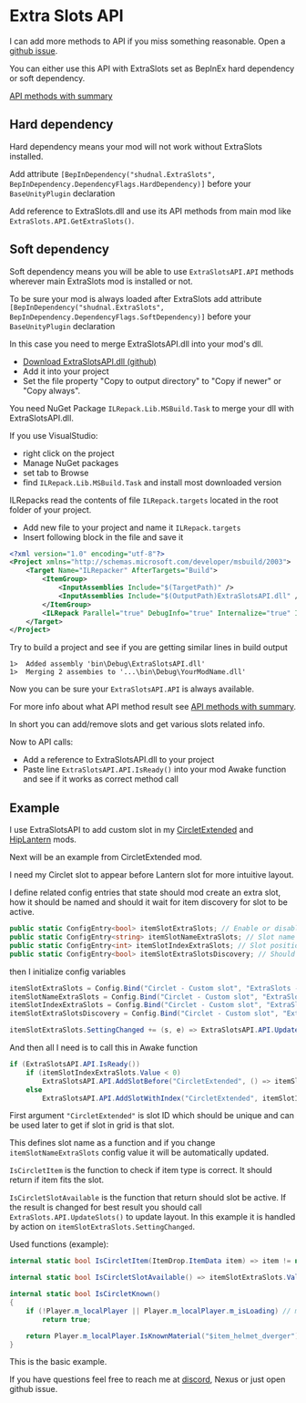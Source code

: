 # Extra Slots API

I can add more methods to API if you miss something reasonable. Open a [github issue](https://github.com/shudnal/ExtraSlotsAPI/issues).

You can either use this API with ExtraSlots set as BepInEx hard dependency or soft dependency.

[API methods with summary](https://github.com/shudnal/ExtraSlots/blob/master/API.cs)

## Hard dependency

Hard dependency means your mod will not work without ExtraSlots installed.

Add attribute
```[BepInDependency("shudnal.ExtraSlots", BepInDependency.DependencyFlags.HardDependency)]```
before your `BaseUnityPlugin` declaration

Add reference to ExtraSlots.dll and use its API methods from main mod like `ExtraSlots.API.GetExtraSlots()`.

## Soft dependency

Soft dependency means you will be able to use `ExtraSlotsAPI.API` methods wherever main ExtraSlots mod is installed or not.

To be sure your mod is always loaded after ExtraSlots add attribute
```[BepInDependency("shudnal.ExtraSlots", BepInDependency.DependencyFlags.SoftDependency)]```
before your `BaseUnityPlugin` declaration

In this case you need to merge ExtraSlotsAPI.dll into your mod's dll.

* [Download ExtraSlotsAPI.dll (github)](https://github.com/shudnal/ExtraSlots/releases/download/ExtraSlotsAPI/ExtraSlotsAPI.dll)
* Add it into your project
* Set the file property "Copy to output directory" to "Copy if newer" or "Copy always".

You need NuGet Package `ILRepack.Lib.MSBuild.Task` to merge your dll with ExtraSlotsAPI.dll.

If you use VisualStudio:
* right click on the project
* Manage NuGet packages
* set tab to Browse
* find `ILRepack.Lib.MSBuild.Task` and install most downloaded version

ILRepacks read the contents of file `ILRepack.targets` located in the root folder of your project.

* Add new file to your project and name it `ILRepack.targets`
* Insert following block in the file and save it
```xml
<?xml version="1.0" encoding="utf-8"?>
<Project xmlns="http://schemas.microsoft.com/developer/msbuild/2003">
	<Target Name="ILRepacker" AfterTargets="Build">
		<ItemGroup>
			<InputAssemblies Include="$(TargetPath)" />
			<InputAssemblies Include="$(OutputPath)ExtraSlotsAPI.dll" />
		</ItemGroup>
		<ILRepack Parallel="true" DebugInfo="true" Internalize="true" InputAssemblies="@(InputAssemblies)" OutputFile="$(TargetPath)" TargetKind="SameAsPrimaryAssembly" LibraryPath="$(OutputPath)" />
	</Target>
</Project>
```

Try to build a project and see if you are getting similar lines in build output
```
1>  Added assembly 'bin\Debug\ExtraSlotsAPI.dll'
1>  Merging 2 assembies to '...\bin\Debug\YourModName.dll'
```

Now you can be sure your `ExtraSlotsAPI.API` is always available.

For more info about what API method result see [API methods with summary](https://github.com/shudnal/ExtraSlots/blob/master/API.cs).

In short you can add/remove slots and get various slots related info.

Now to API calls:
* Add a reference to ExtraSlotsAPI.dll to your project
* Paste line `ExtraSlotsAPI.API.IsReady()` into your mod Awake function and see if it works as correct method call

## Example

I use ExtraSlotsAPI to add custom slot in my [CircletExtended](https://github.com/shudnal/CircletExtended) and [HipLantern](https://thunderstore.io/c/valheim/p/shudnal/HipLantern/) mods.

Next will be an example from CircletExtended mod.

I need my Circlet slot to appear before Lantern slot for more intuitive layout.

I define related config entries that state should mod create an extra slot, how it should be named and should it wait for item discovery for slot to be active.
```c#
public static ConfigEntry<bool> itemSlotExtraSlots; // Enable or disable slot entirely
public static ConfigEntry<string> itemSlotNameExtraSlots; // Slot name (any string)
public static ConfigEntry<int> itemSlotIndexExtraSlots; // Slot position in layout
public static ConfigEntry<bool> itemSlotExtraSlotsDiscovery; // Should slot be active only after circlet discovery
```
then I initialize config variables
```c#
itemSlotExtraSlots = Config.Bind("Circlet - Custom slot", "ExtraSlots - Create slot", true, "Create custom equipment slot with ExtraSlots.");
itemSlotNameExtraSlots = Config.Bind("Circlet - Custom slot", "ExtraSlots - Slot name", "Circlet", "Custom equipment slot name.");
itemSlotIndexExtraSlots = Config.Bind("Circlet - Custom slot", "ExtraSlots - Slot index", -1, "Slot index (position). Game restart is required to apply changes.");
itemSlotExtraSlotsDiscovery = Config.Bind("Circlet - Custom slot", "ExtraSlots - Available after discovery", true, "If enabled - slot will be active only if you know circlet item.");

itemSlotExtraSlots.SettingChanged += (s, e) => ExtraSlotsAPI.API.UpdateSlots(); // After enabling/disabling slot call a method to update slots layout
```
And then all I need is to call this in Awake function
```c#
if (ExtraSlotsAPI.API.IsReady())
    if (itemSlotIndexExtraSlots.Value < 0)
        ExtraSlotsAPI.API.AddSlotBefore("CircletExtended", () => itemSlotNameExtraSlots.Value, item => IsCircletItem(item), () => IsCircletSlotAvailable(), "HipLantern");
    else
        ExtraSlotsAPI.API.AddSlotWithIndex("CircletExtended", itemSlotIndexExtraSlots.Value, () => itemSlotNameExtraSlots.Value, item => IsCircletItem(item), () => IsCircletSlotAvailable());
```
First argument `"CircletExtended"` is slot ID which should be unique and can be used later to get if slot in grid is that slot.

This defines slot name as a function and if you change `itemSlotNameExtraSlots` config value it will be automatically updated.

`IsCircletItem` is the function to check if item type is correct. It should return if item fits the slot.

`IsCircletSlotAvailable` is the function that return should slot be active. If the result is changed for best result you should call `ExtraSlots.API.UpdateSlots()` to update layout. In this example it is handled by action on `itemSlotExtraSlots.SettingChanged`.

Used functions (example):
```c#
internal static bool IsCircletItem(ItemDrop.ItemData item) => item != null && item.m_shared.m_itemType == ItemDrop.ItemData.ItemType.Helmet; // There could be more intricate logic

internal static bool IsCircletSlotAvailable() => itemSlotExtraSlots.Value && (!itemSlotExtraSlotsDiscovery.Value || IsCircletKnown());

internal static bool IsCircletKnown()
{
    if (!Player.m_localPlayer || Player.m_localPlayer.m_isLoading) // m_isLoading check is recommended to properly load inventory layout without item to be moved to other slot, even if only temporarily.
        return true;

    return Player.m_localPlayer.IsKnownMaterial("$item_helmet_dverger"); // There could be more intricate logic
}
```

This is the basic example.

If you have questions feel free to reach me at [discord](https://discord.com/users/shudnal), Nexus or just open github issue.